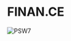 # FINAN.CE
![PSW7](https://github.com/AlexiaSalazar/FINAN.CE/assets/121046408/d4d1d1a1-365d-4f2c-a58a-1f4ea2c4f384)
